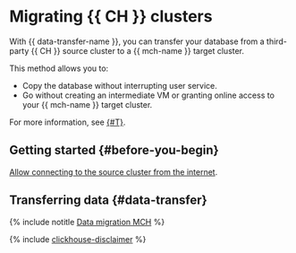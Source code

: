 # Migrating {{ CH }} clusters

With {{ data-transfer-name }}, you can transfer your database from a third-party {{ CH }} source cluster to a {{ mch-name }} target cluster.

This method allows you to:

* Copy the database without interrupting user service.
* Go without creating an intermediate VM or granting online access to your {{ mch-name }} target cluster.

For more information, see [{#T}](../concepts/use-cases.md).


## Getting started {#before-you-begin}

[Allow connecting to the source cluster from the internet](../concepts/network.md#source-external).


## Transferring data {#data-transfer}

{% include notitle [Data migration MCH](../../_tutorials/dataplatform/datatransfer/managed-clickhouse.md) %}

{% include [clickhouse-disclaimer](../../_includes/clickhouse-disclaimer.md) %}
